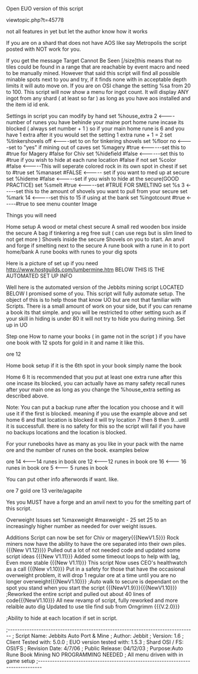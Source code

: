 Open EUO version of this script

viewtopic.php?t=45778

not all features in yet but let the author know how it works

If you are on a shard that does not have AOS like say Metropolis the script posted with NOT work for you.

If you get the message Target Cannot Be Seen [/size]this means that no tiles could be found in a range that are reachable by event macro and need to be manually mined. However that said this script will find all possible minable spots next to you and try, if it finds none with in acceptable depth limits it will auto move on. If you are on OSI change the setting %sa from 20 to 100. This script will now show a menu for ingot count. It will display ANY ingot from any shard ( at least so far ) as long as you have aos installed and the item id id enk.

Settings in script you can modify by hand
set %house_extra 2 <----number of runes you have behinde your maine port home rune incase its blocked ( always set number + 1 ) so if your main home rune is 6 and you have 1 extra after it you would set the setting 1 extra rune + 1 = 2
set %tinkershovels off <----set to on for tinkering shovels
set %floor no <----set to "yes" if mining out of caves
set %magery #true <------set this to #true for Magery #false for Chiv
set %hidefield #false <------set this to #true if you wish to hide at each rune location #false if not
set %color #false <-----This will seperate colored rock in its own spot in chest if set to #true
set %manaset #FALSE <----- set if you want to med up at secure
set %hideme #false <-----set if you wish to hide at the secure(GOOD PRACTICE)
set %smelt #true <-----set #TRUE FOR SMELTING
set %s 3 <-----set this to the amount of shovels you want to pull from your secure
set %mark 14 <-----set this to 15 if using at the bank
set %ingotcount #true <-----#true to see menu counter
Image

Things you will need

Home setup
A wood or metal chest secure
A small red wooden box inside the secure
A bag if tinkering
a reg free suit ( can use regs but is slim lined to not get more )
Shovels inside the secure
Shovels on you to start.
An anvil and forge if smelting next to the secure
A rune book with a rune in it to port home/bank
A rune books with runes to your dig spots


Here is a picture of set up if you need
http://www.hostguilds.com/lumbermine.htm
BELOW THIS IS THE AUTOMATED SET UP INFO

Well here is the automated version of the Jebbits mining script LOCATED BELOW I promised some of you. This script will fully automate setup. The object of this is to help those that know UO but are not that familiar with Scripts. There is a small amount of work on your side, but if you can rename a book its that simple. and you will be restricted to other setting such as if your skill in hiding is under 80 it will not try to hide you during mining.
Set up in UO

Step one
How to name your books ( in game not in the script )
if you have one book with 12 spots for gold in it and name it like this.

ore 12

Home book setup
if it is the 6th spot in your book simply name the book

Home 6
It is recommended that you put at least one extra rune after this one incase its blocked, you can actually have as many safety recall runes after your main one as long as you change the %house_extra setting as described above.

Note: You can put a backup rune after the location you choose and it will use it if the first is blocked. meaning if you use the example above and set home 6 and that location is blocked it will try location 7 then 8 then 9...until it is successfull. there is no safety for this so the script will fail if you have no backups locations and the location is blocked.

For your runebooks have as many as you like in your pack with the name ore and the number of runes on the book. examples below

ore 14 <---14 runes in book
ore 12 <---12 runes in book
ore 16 <--- 16 runes in book
ore 5 <--- 5 runes in book

You can put other info afterwords if want. like.

ore 7 gold
ore 13 verite/agapite

Yes you MUST have a forge and an anvil next to you for the smelting part of this script.

Overweight Issues
set %maxweight #maxweight - 25
set 25 to an increasingly higher number as needed for over weight issues.

Additions
Script can now be set for Chiv or magery{{{NewV1.5}}}
Rock miners now have the ability to have the ore separated into their own piles. {{{New V1.12}}}}
Pulled out a lot of not needed code and updated some script ideas {{{New V1.11}}}
Added some timeout loops to help with lag, Even more stable {{{New V1.11}}}
This script Now uses CEO's healthwatch as a call {{{New v1.10}}}
Put in a safety for those that have the occasional overweight problem, it will drop
1 regular ore at a time until you are no longer overweight{{{NewV1.10}}}
;Auto walk to secure is dependant on the spot you stand when you start the script {{{NewV1.9}}}{{{NewV1.10}}}
;Reworked the entire script and pulled out about 40 lines of code{{{NewV1.10}}}
All new revamp of script, fully reworked and more relaible auto dig
Updated to use tile find sub from Orngrimm {{{V.2.0}}}

;Ability to hide at each location if set in script.

;-------------------------------------------------------------------------------
; Script Name: Jebbits Auto Port & Mine
; Author: Jebbit
; Version: 1.6
; Client Tested with: 5.0.0
; EUO version tested with: 1.5.3
; Shard OSI / FS:  OSI/FS
; Revision Date: 4/7/06
; Public Release: 04/12/03
; Purpose:Auto Rune Book Mining NO PROGRAMMING NEEDED
; All menu driven with in game setup
;-------------------------------------------------------------------------------